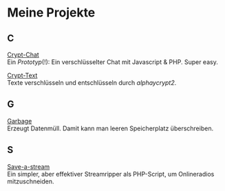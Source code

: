 # Meine Projekte

## C
[Crypt-Chat](https://github.com/stadtwoelfin/crypt-chat/)  
Ein _Prototyp_(!): Ein verschlüsselter Chat mit Javascript & PHP. Super easy.

[Crypt-Text](https://github.com/stadtwoelfin/crypt-text/)  
Texte verschlüsseln und entschlüsseln durch _alphaycrypt2_.

## G
[Garbage](https://github.com/stadtwoelfin/garbage)  
Erzeugt Datenmüll. Damit kann man leeren Speicherplatz überschreiben.

## S
[Save-a-stream](https://github.com/stadtwoelfin/save-a-stream)  
Ein simpler, aber effektiver Streamripper als PHP-Script, um Onlineradios mitzuschneiden.

